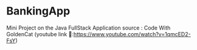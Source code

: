 # BankingApp
Mini Project on the Java FullStack Application 
source : Code With GoldenCat (youtube link 🔗:https://www.youtube.com/watch?v=1qmcED2-FsY)
